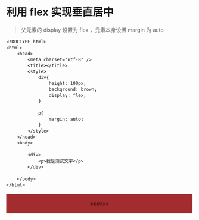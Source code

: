 # 利用 flex 实现垂直居中

> 父元素的 display 设置为 flex ，元素本身设置 margin 为 auto

```
<!DOCTYPE html>
<html>
    <head>
        <meta charset="utf-8" />
        <title></title>
        <style>
            div{
                height: 100px;
                background: brown;
                display: flex;
            }

            p{
                margin: auto;
            }
        </style>
    </head>
    <body>

        <div>
            <p>我是测试文字</p>
        </div>

    </body>
</html>
```

![](/assets/Flex-1.png)

